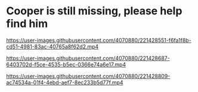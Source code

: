 # Cooper is still missing, please help find him

https://user-images.githubusercontent.com/4070880/221428551-f6fa1f8b-cd51-4981-83ac-40765a8f62d2.mp4

https://user-images.githubusercontent.com/4070880/221428687-6403702d-f5ce-4535-b5ec-0366e74a6e17.mp4

https://user-images.githubusercontent.com/4070880/221428809-ac74534a-01f4-4ebd-aef7-8ec233b5d77f.mp4
